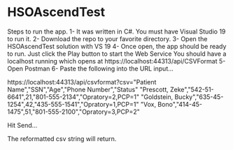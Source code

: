# HSOAscendTest
Steps to run the app.
1- It was written in C#.  You must have Visual Studio 19 to run it. 
2- Download the repo to your favorite directory.
3- Open the HSOAscendTest solution with VS 19
4- Once open, the app should be ready to run.  Just click the Play button to start the Web Service
  You should have a localhost running which opens at https://localhost:44313/api/CSVFormat
5- Open Postman
6- Paste the following into the URL input...

https://localhost:44313/api/csvformat?csv="Patient Name","SSN","Age","Phone Number","Status"
"Prescott, Zeke","542-51-6641",21,"801-555-2134","Opratory=2,PCP=1"
"Goldstein, Bucky","635-45-1254",42,"435-555-1541","Opratory=1,PCP=1"
"Vox, Bono","414-45-1475",51,"801-555-2100","Opratory=3,PCP=2"

Hit Send...

The reformatted csv string will return. 
